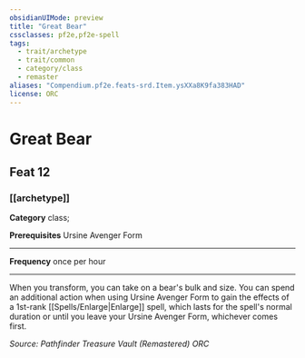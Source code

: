 ```yaml
---
obsidianUIMode: preview
title: "Great Bear"
cssclasses: pf2e,pf2e-spell
tags:
  - trait/archetype
  - trait/common
  - category/class
  - remaster
aliases: "Compendium.pf2e.feats-srd.Item.ysXXa8K9fa383HAD"
license: ORC
---
```

# Great Bear
## Feat 12
### [[archetype]]

**Category** class; 



**Prerequisites** Ursine Avenger Form
* * *
**Frequency** once per hour

* * *

When you transform, you can take on a bear's bulk and size. You can spend an additional action when using Ursine Avenger Form to gain the effects of a 1st-rank [[Spells/Enlarge|Enlarge]] spell, which lasts for the spell's normal duration or until you leave your Ursine Avenger Form, whichever comes first.

*Source: Pathfinder Treasure Vault (Remastered)*
*ORC*